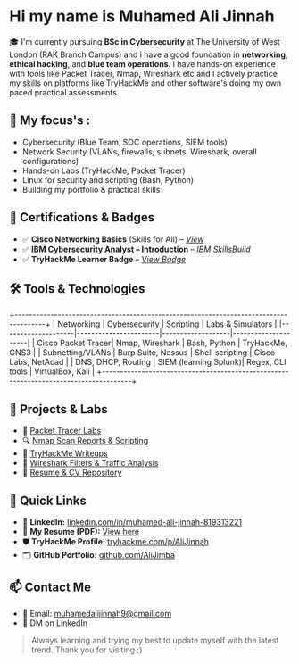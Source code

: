 # Hi my name is Muhamed Ali Jinnah

🎓 I'm currently pursuing **BSc in Cybersecurity** at The University of West London (RAK Branch Campus) and i have a good foundation in **networking, ethical hacking**, and **blue team operations**. I have hands-on experience with tools like Packet Tracer, Nmap, Wireshark etc and I actively practice my skills on platforms like TryHackMe and other software's doing my own paced practical assessments.



## 💼 My focus's :
- Cybersecurity (Blue Team, SOC operations, SIEM tools)
- Network Security (VLANs, firewalls, subnets, Wireshark, overall configurations)
- Hands-on Labs (TryHackMe, Packet Tracer)
- Linux for security and scripting (Bash, Python)
- Building my portfolio & practical skills



## 📜 Certifications & Badges
- ✅ **Cisco Networking Basics** (Skills for All) – *[View](https://skillsforall.com)*
- ✅ **IBM Cybersecurity Analyst – Introduction** – *[IBM SkillsBuild](https://skillsbuild.org)*
- ✅ **TryHackMe Learner Badge** – *[View Badge](<img src="https://tryhackme-badges.s3.amazonaws.com/AliJinnah.png" alt="Your Image Badge" />)*  



## 🛠️ Tools & Technologies
+--------------------------------------------------------------------------------------+
| Networking         | Cybersecurity         | Scripting         | Labs & Simulators   |
|--------------------|-----------------------|-------------------|---------------------|
| Cisco Packet Tracer| Nmap, Wireshark       | Bash, Python      | TryHackMe, GNS3     |
| Subnetting/VLANs   | Burp Suite, Nessus    | Shell scripting   | Cisco Labs, NetAcad |
| DNS, DHCP, Routing | SIEM (learning Splunk)| Regex, CLI tools  | VirtualBox, Kali    |
+--------------------------------------------------------------------------------------+



## 📁 Projects & Labs
- 🔧 [Packet Tracer Labs](https://github.com/yourusername/networking-labs)
- 🔍 [Nmap Scan Reports & Scripting](https://github.com/yourusername/nmap-scripts)
- 📓 [TryHackMe Writeups](https://github.com/yourusername/tryhackme-writeups)
- 📘 [Wireshark Filters & Traffic Analysis](https://github.com/yourusername/wireshark-notes)
- 📄 [Resume & CV Repository](https://github.com/yourusername/resume)



## 📎 Quick Links

- 🔗 **LinkedIn:** [linkedin.com/in/muhamed-ali-jinnah-819313221](https://www.linkedin.com/in/muhamed-ali-jinnah-819313221)
- 📄 **My Resume (PDF):** [View here](https://github.com/yourusername/resume/blob/main/yourname_resume.pdf)
- 🛡️ **TryHackMe Profile:** [tryhackme.com/p/AliJinnah](https://tryhackme.com/p/AliJinnah)
- 🗂️ **GitHub Portfolio:** [github.com/AliJimba](https://github.com/AliJimba)



## 📫 Contact Me
- 📧 Email: muhamedalijinnah9@gmail.com  
- 💬 DM on LinkedIn

> Always learning and trying my best to update myself with the latest trend.
Thank you for visiting :)



<!--
**AliJimba/AliJimba** is a ✨ _special_ ✨ repository because its `README.md` (this file) appears on your GitHub profile.

Here are some ideas to get you started:

- 🔭 I’m currently working on ...
- 🌱 I’m currently learning ...
- 👯 I’m looking to collaborate on ...
- 🤔 I’m looking for help with ...
- 💬 Ask me about ...
- 📫 How to reach me: ...
- 😄 Pronouns: ...
- ⚡ Fun fact: ...
-->

